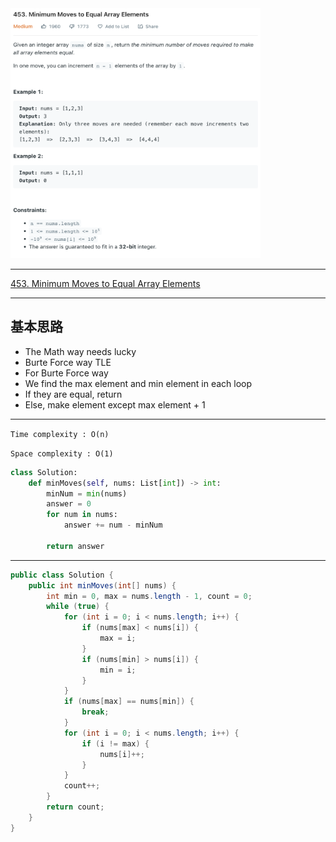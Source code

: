 <img src="2022-11-10-16-06-13.png" width="400" height="400"/>

___
[453. Minimum Moves to Equal Array Elements](https://leetcode.com/problems/minimum-moves-to-equal-array-elements/)
___


## 基本思路
* The Math way needs lucky
* Burte Force way TLE
* For Burte Force way
* We find the max element and min element in each loop
* If they are equal, return
* Else, make element except max element + 1

___

`Time complexity : O(n)`

`Space complexity : O(1)`
```python
class Solution:
    def minMoves(self, nums: List[int]) -> int:
        minNum = min(nums)
        answer = 0
        for num in nums:
            answer += num - minNum
        
        return answer
```

___

```java
public class Solution {
    public int minMoves(int[] nums) {
        int min = 0, max = nums.length - 1, count = 0;
        while (true) {
            for (int i = 0; i < nums.length; i++) {
                if (nums[max] < nums[i]) {
                    max = i;
                }
                if (nums[min] > nums[i]) {
                    min = i;
                }
            }
            if (nums[max] == nums[min]) {
                break;
            }
            for (int i = 0; i < nums.length; i++) {
                if (i != max) {
                    nums[i]++;
                }
            }
            count++;
        }
        return count;
    }
}
```